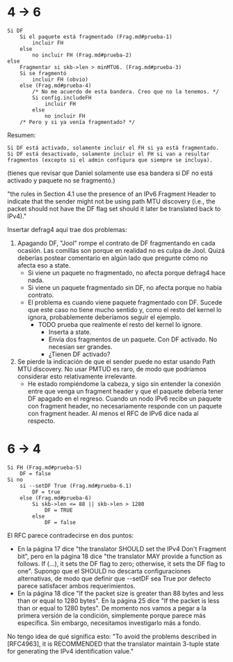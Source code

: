 # 4 -> 6

	Si DF
		Si el paquete está fragmentado (Frag.md#prueba-1)
			incluir FH
		else
			no incluir FH (Frag.md#prueba-2)
	else
		Fragmentar si skb->len > minMTU6. (Frag.md#prueba-3)
		Si se fragmentó
			incluir FH (obvio)
		else (Frag.md#prueba-4)
			/* No me acuerdo de esta bandera. Creo que no la tenemos. */
			Si config.includeFH 
				incluir FH
			else
				no incluir FH
		/* Pero y si ya venía fragmentado? */

Resumen:

	Si DF está activado, solamente incluir el FH si ya está fragmentado.
	Si DF está desactivado, solamente incluir el FH si van a resultar fragmentos (excepto si el admin configura que siempre se incluya).

(tienes que revisar que Daniel solamente use esa bandera si DF no está activado y paquete no se fragmentó.)

"the rules in Section 4.1 use the presence of an IPv6 Fragment Header to indicate that the sender might not be using path MTU discovery (i.e., the packet should not have the DF flag set should it later be translated back to IPv4)."

Insertar defrag4 aquí trae dos problemas:

1. Apagando DF, "Jool" rompe el contrato de DF fragmentando en cada ocasión. Las comillas son porque en realidad no es culpa de Jool. Quizá deberías postear comentario en algún lado que pregunte cómo no afecta eso a state.
	- Si viene un paquete no fragmentado, no afecta porque defrag4 hace nada.
	- Si viene un paquete fragmentado sin DF, no afecta porque no había contrato.
	- El problema es cuando viene paquete fragmentado con DF. Sucede que este caso no tiene mucho sentido y, como el resto del kernel lo ignora, probablemente deberíamos seguir el ejemplo.
		- TODO prueba que realmente el resto del kernel lo ignore.
			- Inserta a state.
			- Envía dos fragmentos de un paquete. Con DF activado. No necesian ser grandes.
			- ¿Tienen DF activado?
2. Se pierde la indicación de que el sender puede no estar usando Path MTU discovery. No usar PMTUD es raro, de modo que podríamos considerar esto relativamente irrelevante.
	- He estado rompiéndome la cabeza, y sigo sin entender la conexión entre que venga un fragment header y que el paquete debería tener DF apagado en el regreso. Cuando un nodo IPv6 recibe un paquete con fragment header, no necesariamente responde con un paquete con fragment header. Al menos el RFC de IPv6 dice nada al respecto.

# 6 -> 4

	Si FH (Frag.md#prueba-5)
		DF = false
	Si no
		si --setDF True (Frag.md#prueba-6.1)
			DF = true
		else (Frag.md#prueba-6)
			Si skb->len <= 88 || skb->len > 1280
				DF = TRUE
			else
				DF = false

El RFC parece contradecirse en dos puntos:

- En la página 17 dice "the translator SHOULD set the IPv4 Don't Fragment bit", pero en la página 18 dice "the translator MAY provide a function as follows. If (...), it sets the DF flag to zero; otherwise, it sets the DF flag to one". Supongo que el SHOULD no descarta configuraciones alternativas, de modo que definir que --setDF sea True por defecto parece satisfacer ambos requerimientos.
- En la página 18 dice "If the packet size is greater than 88 bytes and less than or equal to 1280 bytes". En la página 25 dice "If the packet is less than or equal to 1280 bytes". De momento nos vamos a pegar a la primera versión de la condición, simplemente porque parece más específica. Sin embargo, necesitamos investigarlo más a fondo.

No tengo idea de qué significa esto:
"To avoid the problems described in [RFC4963], it is RECOMMENDED that the translator maintain 3-tuple state for generating the IPv4 identification value."

